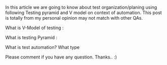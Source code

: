 In this article we are going to know about test organization/planing using following Testing pyramid and V model on context of automation. This post is totally from my personal opinion may not match with other QAs.

What is V-Model of testing :

What is testing Pyramid :

What is test automation? What type

Please comment if you have any question. Thanks.. :)